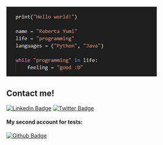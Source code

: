 ![py](https://github.com/yumisleeping/yumisleeping/blob/main/py.png)

## Contact me!

[![Linkedin Badge](https://img.shields.io/badge/-LinkedIn-blue?style=flat-square&logo=Linkedin&logoColor=white&link=https://www.linkedin.com/in/roberta-yumi/)](https://www.linkedin.com/in/roberta-yumi/)
[![Twitter Badge](https://img.shields.io/badge/-Twitter-1ca0f1?style=flat-square&labelColor=1ca0f1&logo=twitter&logoColor=white&link=https://twitter.com/YumiNotFound)](https://twitter.com/YumiNotFound)

#### My second account for tests:
[![Github Badge](https://img.shields.io/badge/-Github-000?style=flat-square&logo=Github&logoColor=white&link=https://github.com/HanahakiFlower)](https://github.com/HanahakiFlower)
